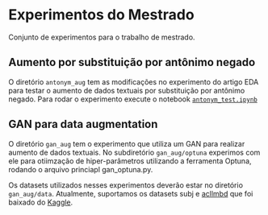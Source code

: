 # Experimentos do Mestrado

Conjunto de experimentos para o trabalho de mestrado.

## Aumento por substituição por antônimo negado

O diretório `antonym_aug` tem as modificações no experimento do artigo EDA
para testar o aumento de dados textuais por substituição por antônimo negado.
Para rodar o experimento execute o notebook [`antonym_test.ipynb`](data/antonym_test.ipynb)

## GAN para data augmentation

O diretório `gan_aug` tem o experimento que utiliza um GAN para realizar
aumento de dados textuais. No subdiretório `gan_aug/optuna` experimos com ele
para otiimzação de hiper-parâmetros utilizando a ferramenta Optuna, rodando 
o arquivo princiapl gan_optuna.py.

Os datasets utilizados nesses experimentos deverão estar no diretório
`gan_aug/data`. Atualmente, suportamos os datasets subj e
[acllmbd](http://www.aclweb.org/anthology/P11-1015%7D) que foi baixado do
[Kaggle](https://www.kaggle.com/datasets/pawankumargunjan/imdb-review).
